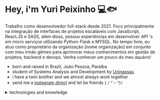 
# Hey, i'm Yuri Peixinho 💻🐟

Trabalho como desenvolvedor full-stack desde 2021. Foco principalmente na integração de interfaces de projetos escaláveis com JavaScript, React.JS e SASS, além disso, possuo experiências em desenvolver API 's em micro serviços utilizando Python-Flask e MYSQL. No tempo livre, eu atuo como proprietário da organização [nome organização] em conjunto com meu irmão gêmeo para aprimorar meus conhecimentos em gestão de projetos, backend e devops. Venha conhecer um pouco do meu aquário!

- born and raised in Brazil, João Pessoa, Paraíba
- student of Systems Analysis and Development by [Uninassau](https://www.uninassau.edu.br/)
- i have a twin brother and we almost always work together
- send me a [instagram direct](https://www.instagram.com/yuripeixinhoo/) and let be friends ( ﾉ ^ ｰ ^)ﾉ

<details>
    <summary>
        technologies and knowledge    
    </summary>
    
<br />
	<img width="4%" src="https://cdn.jsdelivr.net/gh/devicons/devicon/icons/html5/html5-original.svg" />  &nbsp;
    <img width="4%" src="https://cdn.jsdelivr.net/gh/devicons/devicon/icons/css3/css3-original.svg" /> &nbsp;
   <img width="4%" src="https://cdn.jsdelivr.net/gh/devicons/devicon/icons/typescript/typescript-original.svg" />  &nbsp;
    <img width="4%" src="https://cdn.jsdelivr.net/gh/devicons/devicon/icons/javascript/javascript-plain.svg" /> &nbsp;
    <img width="4%" src="https://cdn.jsdelivr.net/gh/devicons/devicon/icons/react/react-original-wordmark.svg" /> &nbsp;
    <img width="4.5%" src="https://cdn.jsdelivr.net/gh/devicons/devicon/icons/sass/sass-original.svg" /> &nbsp;
  
 <br />
 <br />

<img width="5%" src="https://cdn.jsdelivr.net/gh/devicons/devicon/icons/python/python-original.svg" />
<img width="5%" src="https://cdn.jsdelivr.net/gh/devicons/devicon/icons/flask/flask-original.svg" /> 

<br />
<br />

<img width="4%" src="https://cdn.jsdelivr.net/gh/devicons/devicon/icons/postgresql/postgresql-original.svg" /> &nbsp;&nbsp;
<img width="4%" src="https://cdn.jsdelivr.net/gh/devicons/devicon/icons/mysql/mysql-plain.svg" /> 

</details>



